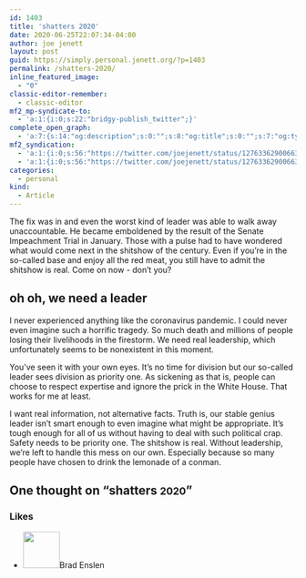 ```yaml
---
id: 1403
title: 'shatters 2020'
date: 2020-06-25T22:07:34-04:00
author: joe jenett
layout: post
guid: https://simply.personal.jenett.org/?p=1403
permalink: /shatters-2020/
inline_featured_image:
  - "0"
classic-editor-remember:
  - classic-editor
mf2_mp-syndicate-to:
  - 'a:1:{i:0;s:22:"bridgy-publish_twitter";}'
complete_open_graph:
  - 'a:7:{s:14:"og:description";s:0:"";s:8:"og:title";s:0:"";s:7:"og:type";s:0:"";s:12:"twitter:card";s:7:"summary";s:15:"twitter:creator";s:0:"";s:19:"twitter:description";s:0:"";s:8:"og:image";s:0:"";}'
mf2_syndication:
  - 'a:1:{i:0;s:56:"https://twitter.com/joejenett/status/1276336290066313217";}'
  - 'a:1:{i:0;s:56:"https://twitter.com/joejenett/status/1276336290066313217";}'
categories:
  - personal
kind:
  - Article
---
```

The fix was in and even the worst kind of leader was able to walk away unaccountable. He became emboldened by the result of the Senate Impeachment Trial in January. Those with a pulse had to have wondered what would come next in the shitshow of the century. Even if you’re in the so-called base and enjoy all the red meat, you still have to admit the shitshow is real. Come on now - don’t you?

## oh oh, we need a leader

I never experienced anything like the coronavirus pandemic. I could never even imagine such a horrific tragedy. So much death and millions of people losing their livelihoods in the firestorm. We need real leadership, which unfortunately seems to be nonexistent in this moment.

You’ve seen it with your own eyes. It’s no time for division but our so-called leader sees division as priority one. As sickening as that is, people can choose to respect expertise and ignore the prick in the White House. That works for me at least.

I want real information, not alternative facts. Truth is, our stable genius leader isn’t smart enough to even imagine what might be appropriate. It’s tough enough for all of us without having to deal with such political crap. Safety needs to be priority one. The shitshow is real. Without leadership, we’re left to handle this mess on our own. Especially because so many people have chosen to drink the lemonade of a conman.

<h2 id="comments-title">One thought on “<span>shatters <small>2020</small></span>”		</h2>


<ol class="commentlist">
</ol>
<div class="likes">
<h3>Likes</h3>
<ul class="mention-list linkback-like"><li class="webmention even thread-even depth-1 linkback-like-single u-like h-cite h-entry p-comment comment" id="comment-254">
<span class="p-author h-card"><a class="u-url" title="Brad Enslen liked this article on twitter.com." href="https://twitter.com/bradenslen"><img alt="" src="https://pbs.twimg.com/profile_images/84617460/mo128.gif" srcset="https://pbs.twimg.com/profile_images/84617460/mo128.gif 2x" class="avatar avatar-64 photo avatar-default local-avatar u-photo" itemprop="image" loading="lazy" width="64" height="64"></a><span class="hide-name p-name">Brad Enslen</span></span><a class="u-url __mPS2id" href="https://twitter.com/joejenett/status/1276336290066313217#favorited-by-22272829"></a>
</li></ul></div>